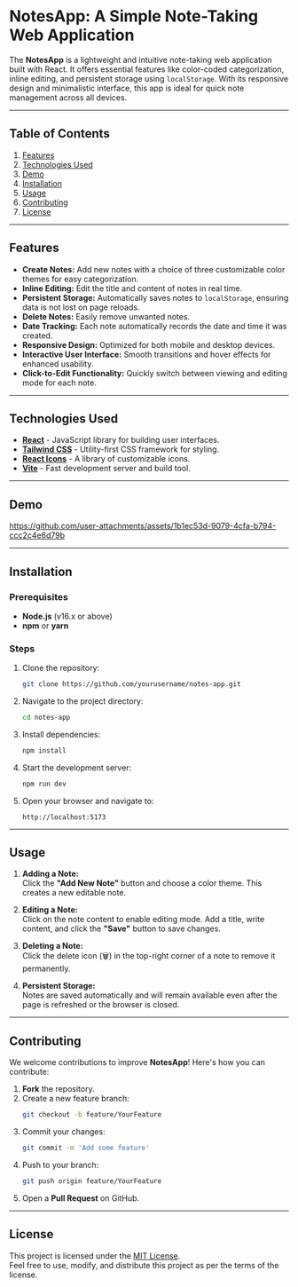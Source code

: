# NotesApp: A Simple Note-Taking Web Application

The **NotesApp** is a lightweight and intuitive note-taking web application built with React. It offers essential features like color-coded categorization, inline editing, and persistent storage using `localStorage`. With its responsive design and minimalistic interface, this app is ideal for quick note management across all devices.

---

## Table of Contents
1. [Features](#features)
2. [Technologies Used](#technologies-used)
3. [Demo](#demo)
4. [Installation](#installation)
5. [Usage](#usage)
6. [Contributing](#contributing)
7. [License](#license)

---

## Features

- **Create Notes:** Add new notes with a choice of three customizable color themes for easy categorization.
- **Inline Editing:** Edit the title and content of notes in real time.
- **Persistent Storage:** Automatically saves notes to `localStorage`, ensuring data is not lost on page reloads.
- **Delete Notes:** Easily remove unwanted notes.
- **Date Tracking:** Each note automatically records the date and time it was created.
- **Responsive Design:** Optimized for both mobile and desktop devices.
- **Interactive User Interface:** Smooth transitions and hover effects for enhanced usability.
- **Click-to-Edit Functionality:** Quickly switch between viewing and editing mode for each note.

---

## Technologies Used

- [**React**](https://reactjs.org/) - JavaScript library for building user interfaces.
- [**Tailwind CSS**](https://tailwindcss.com/) - Utility-first CSS framework for styling.
- [**React Icons**](https://react-icons.github.io/react-icons/) - A library of customizable icons.
- [**Vite**](https://vitejs.dev/) - Fast development server and build tool.

---

## Demo
  https://github.com/user-attachments/assets/1b1ec53d-9079-4cfa-b794-ccc2c4e6d79b

---

## Installation

### Prerequisites
- **Node.js** (v16.x or above)
- **npm** or **yarn**

### Steps
1. Clone the repository:
   ```bash
   git clone https://github.com/yourusername/notes-app.git
   ```

2. Navigate to the project directory:
   ```bash
   cd notes-app
   ```

3. Install dependencies:
   ```bash
   npm install
   ```

4. Start the development server:
   ```bash
   npm run dev
   ```

5. Open your browser and navigate to:
   ```
   http://localhost:5173
   ```

---

## Usage

1. **Adding a Note:**  
   Click the **"Add New Note"** button and choose a color theme. This creates a new editable note.
   
2. **Editing a Note:**  
   Click on the note content to enable editing mode. Add a title, write content, and click the **"Save"** button to save changes.
   
3. **Deleting a Note:**  
   Click the delete icon (🗑️) in the top-right corner of a note to remove it permanently.

4. **Persistent Storage:**  
   Notes are saved automatically and will remain available even after the page is refreshed or the browser is closed.

---

## Contributing

We welcome contributions to improve **NotesApp**! Here's how you can contribute:

1. **Fork** the repository.
2. Create a new feature branch:
   ```bash
   git checkout -b feature/YourFeature
   ```
3. Commit your changes:
   ```bash
   git commit -m 'Add some feature'
   ```
4. Push to your branch:
   ```bash
   git push origin feature/YourFeature
   ```
5. Open a **Pull Request** on GitHub.

---

## License

This project is licensed under the [MIT License](https://opensource.org/licenses/MIT).  
Feel free to use, modify, and distribute this project as per the terms of the license.
